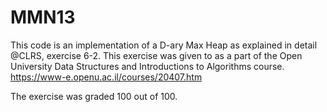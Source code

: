 # MMN13

This code is an implementation of a D-ary Max Heap as explained in detail @CLRS, exercise 6-2. 
This exercise was given to as a part of the Open University Data Structures and Introductions to Algorithms course.
https://www-e.openu.ac.il/courses/20407.htm

The exercise was graded 100 out of 100.

